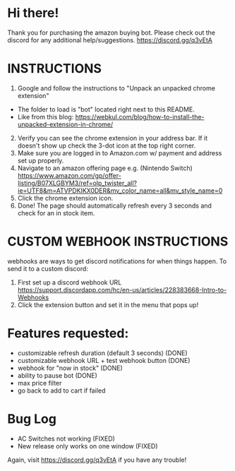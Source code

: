 # Hi there!
Thank you for purchasing the amazon buying bot. Please check out the discord for any additional help/suggestions.
https://discord.gg/q3vEtA 

# INSTRUCTIONS
1. Google and follow the instructions to "Unpack an unpacked chrome extension" 
- The folder to load is "bot" located right next to this README.
- Like from this blog: https://webkul.com/blog/how-to-install-the-unpacked-extension-in-chrome/
2. Verify you can see the chrome extension in your address bar. If it doesn't show up check the 3-dot icon at the top right corner. 
3. Make sure you are logged in to Amazon.com w/ payment and address set up properly.
4. Navigate to an amazon offering page e.g. (Nintendo Switch) https://www.amazon.com/gp/offer-listing/B07XLGBYM3/ref=olp_twister_all?ie=UTF8&m=ATVPDKIKX0DER&mv_color_name=all&mv_style_name=0
5. Click the chrome extension icon.
6. Done! The page should automatically refresh every 3 seconds and check for an in stock item.

# CUSTOM WEBHOOK INSTRUCTIONS
webhooks are ways to get discord notifications for when things happen. To send it to a custom discord:
1. First set up a discord webhook URL https://support.discordapp.com/hc/en-us/articles/228383668-Intro-to-Webhooks
2. Click the extension button and set it in the menu that pops up!


# Features requested:
- customizable refresh duration (default 3 seconds) (DONE)
- customizable webhook URL + test webhook button (DONE)
- webhook for "now in stock" (DONE)
- ability to pause bot (DONE)
- max price filter
- go back to add to cart if failed

# Bug Log
- AC Switches not working (FIXED)
- New release only works on one window (FIXED)

Again, visit https://discord.gg/q3vEtA if you have any trouble! 
